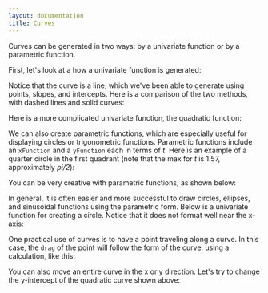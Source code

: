 ```yaml
---
layout: documentation
title: Curves
---
```


Curves can be generated in two ways: by a univariate function or by a parametric function. 

First, let's look at a how a univariate function is generated: 

<div filename="curve/simple_curve" width="500" height="425" class="codePreview"></div>

Notice that the curve is a line, which we've been able to generate using points, slopes, and intercepts. Here is a comparison of the two methods, with dashed lines and solid curves: 

<div filename="curve/curves_vs_lines" width="500" height="425" class="codePreview"></div>

Here is a more complicated univariate function, the quadratic function: 

<div filename="curve/quadratic_curve" width="500" height="425" class="codePreview"></div>

We can also create parametric functions, which are especially useful for displaying circles or trigonometric functions. Parametric functions include an `xFunction` and a `yFunction` each in terms of _t_. Here is an example of a quarter circle in the first quadrant (note that the max for _t_ is 1.57, approximately _pi/2_):

<div filename="curve/circle_quarter" width="500" height="425" class="codePreview"></div>

You can be very creative with parametric functions, as shown below: 

<div filename="curve/parametric" width="500" height="425" class="codePreview"></div>

In general, it is often easier and more successful to draw circles, ellipses, and sinusoidal functions using the parametric form. Below is a univariate function for creating a circle. Notice that it does not format well near the x-axis:

<div filename="curve/univariate_circle" width="500" height="425" class="codePreview"></div>

One practical use of curves is to have a point traveling along a curve. In this case, the `drag` of the point will follow the form of the curve, using a calculation, like this: 

<div filename="curve/point_curve_drag" width="500" height="425" class="codePreview"></div>

You can also move an entire curve in the x or y direction. Let's try to change the y-intercept of the quadratic curve shown above: 

<div filename="curve/quadratic_curve_drag" width="500" height="425" class="codePreview"></div>

